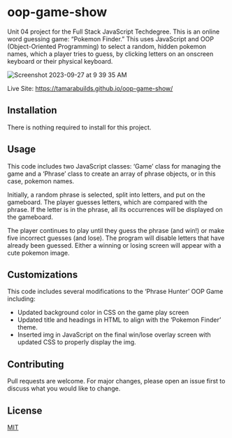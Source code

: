 # oop-game-show
Unit 04 project for the Full Stack JavaScript Techdegree. This is an online word guessing game: “Pokemon Finder.” This uses JavaScript and OOP (Object-Oriented Programming) to select a random, hidden pokemon names, which a player tries to guess, by clicking letters on an onscreen keyboard or their physical keyboard.

![Screenshot 2023-09-27 at 9 39 35 AM](https://github.com/tamarabuilds/oop-game-show/assets/98510821/2bdafe76-89a5-4c29-acc4-134d5b119518)

Live Site: https://tamarabuilds.github.io/oop-game-show/


## Installation

There is nothing required to install for this project.

## Usage

This code includes two JavaScript classes: ‘Game’ class for managing the game and a ‘Phrase’ class to create an array of phrase objects, or in this case, pokemon names.

Initially, a random phrase is selected, split into letters, and put on the gameboard. The player guesses letters, which are compared with the phrase. If the letter is in the phrase, all its occurrences will be displayed on the gameboard.

The player continues to play until they guess the phrase (and win!) or make five incorrect guesses (and lose). The program will disable letters that have already been guessed. Either a winning or losing screen will appear with a cute pokemon image.

## Customizations

This code includes several modifications to the ‘Phrase Hunter’ OOP Game including:
* Updated background color in CSS on the game play screen
* Updated title and headings in HTML to align with the ‘Pokemon Finder’ theme.
* Inserted img in JavaScript on the final win/lose overlay screen with updated CSS to properly display the img.

## Contributing

Pull requests are welcome. For major changes, please open an issue first
to discuss what you would like to change.


## License

[MIT](https://choosealicense.com/licenses/mit/)
